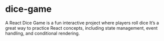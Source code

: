 # dice-game
A React Dice Game is a fun interactive project where players roll dice
It’s a great way to practice React concepts, including state management, event handling, and conditional rendering.